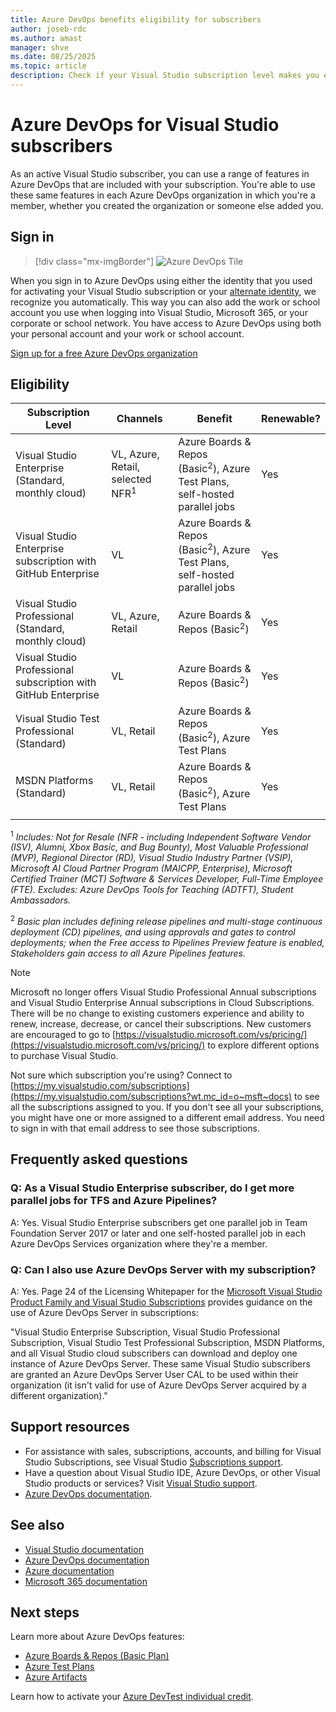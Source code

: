 ```yaml
---
title: Azure DevOps benefits eligibility for subscribers
author: joseb-rdc
ms.author: amast
manager: shve
ms.date: 08/25/2025
ms.topic: article
description: Check if your Visual Studio subscription level makes you eligible for Azure DevOps benefits in each organization in which you're a member.
---
```

# Azure DevOps for Visual Studio subscribers

As an active Visual Studio subscriber, you can use a range of features in Azure DevOps that are included with your subscription. You're able to use these same features in each Azure DevOps organization in which you're a member, whether you created the organization or someone else added you.

## Sign in

   > [!div class="mx-imgBorder"]
   > ![Azure DevOps Tile](_img/vs-azure-devops/vs-azure-devops-tile.png "Screenshot of the Azure DevOps tile.  The Get started button is highlighted.")

When you sign in to Azure DevOps using either the identity that you used for activating your Visual Studio subscription or your [alternate identity](vs-alternate-identity.md), we recognize you automatically. This way you can also add the work or school account you use when logging into Visual Studio, Microsoft 365, or your corporate or school network. You have access to Azure DevOps using both your personal account and your work or school account.

[Sign up for a free Azure DevOps organization](https://visualstudio.microsoft.com/team-services/)

## Eligibility

| Subscription Level | Channels    | Benefit | Renewable? |
|--------------------|-------------|---------|------------|
| Visual Studio Enterprise (Standard, monthly cloud) | VL, Azure, Retail,  selected NFR<sup>1</sup>  | Azure Boards & Repos (Basic<sup>2</sup>), Azure Test Plans, self-hosted parallel jobs |  Yes |
| Visual Studio Enterprise subscription with GitHub Enterprise | VL | Azure Boards & Repos (Basic<sup>2</sup>), Azure Test Plans, self-hosted parallel jobs | Yes |
| Visual Studio Professional (Standard, monthly cloud) | VL, Azure, Retail | Azure Boards & Repos (Basic<sup>2</sup>) | Yes |
| Visual Studio Professional subscription with GitHub Enterprise | VL | Azure Boards & Repos (Basic<sup>2</sup>) | Yes |
| Visual Studio Test Professional (Standard) | VL, Retail | Azure Boards & Repos (Basic<sup>2</sup>), Azure Test Plans | Yes |
| MSDN Platforms (Standard) | VL, Retail | Azure Boards & Repos (Basic<sup>2</sup>), Azure Test Plans | Yes |
||

<sup>1</sup>  *Includes:  Not for Resale (NFR - including Independent Software Vendor (ISV), Alumni, Xbox Basic, and Bug Bounty), Most Valuable Professional (MVP), Regional Director (RD), Visual Studio Industry Partner (VSIP), Microsoft AI Cloud Partner Program (MAICPP, Enterprise), Microsoft Certified Trainer (MCT) Software & Services Developer, Full-Time Employee (FTE).
  Excludes: Azure DevOps Tools for Teaching (ADTFT), Student Ambassadors.*

<sup>2</sup> *Basic plan includes defining release pipelines and multi-stage continuous deployment (CD) pipelines, and using approvals and gates to control deployments; when the Free access to Pipelines Preview feature is enabled, Stakeholders gain access to all Azure Pipelines features.*

> [!NOTE]
> Microsoft no longer offers Visual Studio Professional Annual subscriptions and Visual Studio Enterprise Annual subscriptions in Cloud Subscriptions. There will be no change to existing customers experience and ability to renew, increase, decrease, or cancel their subscriptions. New customers are encouraged to go to [https://visualstudio.microsoft.com/vs/pricing/](https://visualstudio.microsoft.com/vs/pricing/) to explore different options to purchase Visual Studio.

Not sure which subscription you're using? Connect to [https://my.visualstudio.com/subscriptions](https://my.visualstudio.com/subscriptions?wt.mc_id=o~msft~docs) to see all the subscriptions assigned to you.
If you don't see all your subscriptions, you might have one or more assigned to a different email address. You need to sign in with that email address to see those subscriptions.

## Frequently asked questions

### Q: As a Visual Studio Enterprise subscriber, do I get more parallel jobs for TFS and Azure Pipelines?

A:  Yes. Visual Studio Enterprise subscribers get one parallel job in Team Foundation Server 2017 or later and one self-hosted parallel job in each Azure DevOps Services organization where they're a member.

### Q: Can I also use Azure DevOps Server with my subscription?  

A: Yes. Page 24 of the Licensing Whitepaper for the [Microsoft Visual Studio Product Family and Visual Studio Subscriptions](https://visualstudio.microsoft.com/wp-content/uploads/2023/07/Visual-Studio-Licensing-Whitepaper-July2023.pdf) provides guidance on the use of Azure DevOps Server in subscriptions:

"Visual Studio Enterprise Subscription, Visual Studio Professional Subscription, Visual Studio Test Professional Subscription, MSDN Platforms, and all Visual Studio 
cloud subscribers can download and deploy one instance of Azure DevOps Server. These same Visual Studio subscribers are granted an Azure DevOps Server User CAL to be used within their organization (it isn't valid for use of Azure DevOps Server acquired by a different organization)."

## Support resources

+ For assistance with sales, subscriptions, accounts, and billing for Visual Studio Subscriptions, see Visual Studio [Subscriptions support](https://aka.ms/vssubscriberhelp).
+ Have a question about Visual Studio IDE, Azure DevOps, or other Visual Studio products or services?  Visit [Visual Studio support](https://visualstudio.microsoft.com/support/).
+ [Azure DevOps documentation](/azure/devops/).

## See also

+ [Visual Studio documentation](/visualstudio/)
+ [Azure DevOps documentation](/azure/devops/)
+ [Azure documentation](/azure/)
+ [Microsoft 365 documentation](/microsoft-365/)

## Next steps

Learn more about Azure DevOps features:
+ [Azure Boards & Repos (Basic Plan)](https://azure.microsoft.com/services/devops/compare-features/)
+ [Azure Test Plans](https://marketplace.visualstudio.com/items?itemName=ms.vss-testmanager-web)
+ [Azure Artifacts](https://marketplace.visualstudio.com/items?itemName=ms.feed)

Learn how to activate your [Azure DevTest individual credit](/azure/devtest/offer/quickstart-individual-credit).
